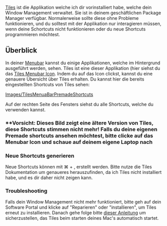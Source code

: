 [Tiles](https://freemacsoft.net/tiles/) ist die Applikation welche ich dir vorinstalliert habe, welche dein Window Management verwaltet. Sie ist in deinem geschäftlichen Package Manager verfügbar. Normalerweise sollte diese ohne Probleme funktionieren, und du solltest mit der Applikation nur interagieren müssen, wenn deine Schortcuts nicht funktionieren oder du neue Shortcuts programmieren möchtest.

## Überblick

In deiner [Menubar](Images/Menubar.md) kannst du einige Applikationen, welche im Hintergrund ausgeführt werden, sehen. Tiles ist eine dieser Applikation (hier siehst du das [Tiles Menubar Icon](Images/Tiles%20Menubar%20Icon.md). Indem du auf das Icon clickst, kannst du eine genauere Übersicht über Tiles erhalten. Du kannst hier die bereits eingestellten Shortcuts von Tiles sehen:

[Images/TilesMenuaBarPremadeShortcuts](Images/TilesMenuaBarPremadeShortcuts.md)

Auf der rechten Seite des Fensters siehst du alle Shortcuts, welche du verwenden kannst.

### **Vorsicht: Dieses Bild zeigt eine ältere Version von Tiles, diese Shortcuts stimmen nicht mehr! Falls du deine eigenen Premade shortcuts ansehen möchtest, bitte clicke auf das Menubar Icon und schaue auf deinem eigene Laptop nach

### Neue Shortcuts generieren

Neue Shortcuts können mit ⌘ + , erstellt werden. Bitte nutze die Tiles Dokumentation um genaueres herauszufinden, da ich Tiles nicht installiert habe, und es dir daher nicht zeigen kann.

### Troubleshooting

Falls dein Window Management nicht mehr funktioniert, bitte geh auf dein Software Portal und klicke auf "Reparieren" oder "installieren", um Tiles erneut zu installieren. Danach gehe folge bitte [dieser Anleitung](https://support.apple.com/guide/mac-help/open-items-automatically-when-you-log-in-mh15189/12.0/mac/12.0) um sicherzustellen, das Tiles beim starten deines Mac's automatisch startet.